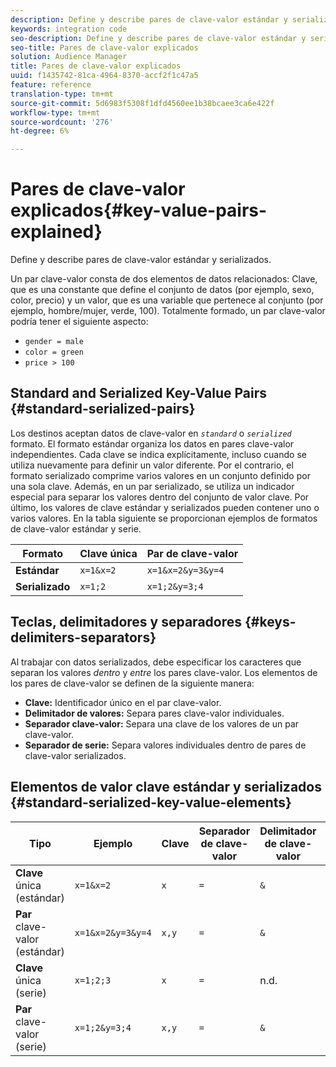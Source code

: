 ```yaml
---
description: Define y describe pares de clave-valor estándar y serializados.
keywords: integration code
seo-description: Define y describe pares de clave-valor estándar y serializados.
seo-title: Pares de clave-valor explicados
solution: Audience Manager
title: Pares de clave-valor explicados
uuid: f1435742-81ca-4964-8370-accf2f1c47a5
feature: reference
translation-type: tm+mt
source-git-commit: 5d6983f5308f1dfd4560ee1b38bcaee3ca6e422f
workflow-type: tm+mt
source-wordcount: '276'
ht-degree: 6%

---
```



# Pares de clave-valor explicados{#key-value-pairs-explained}

Define y describe pares de clave-valor estándar y serializados.

<!-- 

c_key_value_explained.xml

 -->

Un par clave-valor consta de dos elementos de datos relacionados: Clave, que es una constante que define el conjunto de datos (por ejemplo, sexo, color, precio) y un valor, que es una variable que pertenece al conjunto (por ejemplo, hombre/mujer, verde, 100). Totalmente formado, un par clave-valor podría tener el siguiente aspecto:

* `gender = male`
* `color = green`
* `price > 100`

## Standard and Serialized Key-Value Pairs {#standard-serialized-pairs}

Los destinos aceptan datos de clave-valor en *`standard`* o *`serialized`* formato. El formato estándar organiza los datos en pares clave-valor independientes. Cada clave se indica explícitamente, incluso cuando se utiliza nuevamente para definir un valor diferente. Por el contrario, el formato serializado comprime varios valores en un conjunto definido por una sola clave. Además, en un par serializado, se utiliza un indicador especial para separar los valores dentro del conjunto de valor clave. Por último, los valores de clave estándar y serializados pueden contener uno o varios valores. En la tabla siguiente se proporcionan ejemplos de formatos de clave-valor estándar y serie.

| Formato | Clave única | Par de clave-valor |
|---|---|---|
| **Estándar** | `x=1&x=2` | `x=1&x=2&y=3&y=4` |
| **Serializado** | `x=1;2` | `x=1;2&y=3;4` |



## Teclas, delimitadores y separadores {#keys-delimiters-separators}

Al trabajar con datos serializados, debe especificar los caracteres que separan los valores *dentro* y *entre* los pares clave-valor. Los elementos de los pares de clave-valor se definen de la siguiente manera:

* **Clave:** Identificador único en el par clave-valor.
* **Delimitador de valores:** Separa pares clave-valor individuales.
* **Separador clave-valor:** Separa una clave de los valores de un par clave-valor.
* **Separador de serie:** Separa valores individuales dentro de pares de clave-valor serializados.

## Elementos de valor clave estándar y serializados {#standard-serialized-key-value-elements}


| Tipo | Ejemplo | Clave | Separador de clave-valor | Delimitador de clave-valor | Separador de serie |
---------|----------|---------|---------|----------|---------
| **Clave** única (estándar) | `x=1&x=2` | `x` | `=` | `&` | n.d. |
| **Par** clave-valor (estándar) | `x=1&x=2&y=3&y=4` | `x,y` | `=` | `&` | n.d. |
| **Clave** única (serie) | `x=1;2;3` | `x` | `=` | n.d. | `;` |
| **Par** clave-valor (serie) | `x=1;2&y=3;4` | `x,y` | `=` | `&` | `;` |
